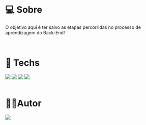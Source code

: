 # 💻 Sobre

O objetivo aqui é ter salvo as etapas percorridas no processo de aprendizagem do Back-End!


<br/>

# 🚀 **Techs**

<div> 
    <img src="https://img.shields.io/badge/Node.js-339933?style=for-the-badge&logo=nodedotjs&logoColor=white" />
    <img src="https://img.shields.io/badge/JavaScript-323330?style=for-the-badge&logo=javascript&logoColor=F7DF1E" />
    <img src="https://img.shields.io/badge/Insomnia-5849be?style=for-the-badge&logo=Insomnia&logoColor=white" />
    <img src="https://img.shields.io/badge/PostgreSQL-316192?style=for-the-badge&logo=postgresql&logoColor=white" />
</div>

<br/>

# 👨‍💻**Autor**

<a href="https://www.linkedin.com/in/matheusferreiraleandro/">
    <img src="https://img.shields.io/badge/LinkedIn-0077B5?style=for-the-badge&logo=linkedin&logoColor=white" >
</a>